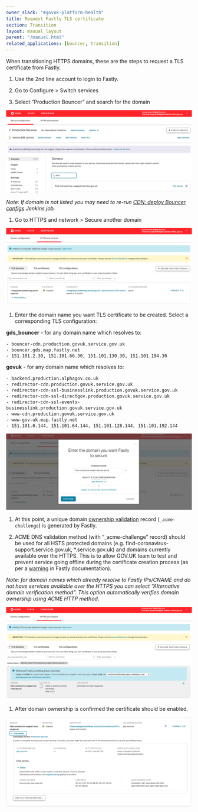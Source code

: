 ```yaml
---
owner_slack: "#govuk-platform-health"
title: Request Fastly TLS certificate
section: Transition
layout: manual_layout
parent: "/manual.html"
related_applications: [bouncer, transition]
---
```


When transitioning HTTPS domains, these are the steps to request a TLS
certificate from Fastly.

1. Use the 2nd line account to login to Fastly.

1. Go to Configure > Switch services

1. Select “Production Bouncer” and search for the domain

![Photo of the step 1](images/fastly/1.png)

*Note: If domain is not listed you may need to re-run [CDN: deploy Bouncer configs](https://deploy.blue.production.govuk.digital/job/Bouncer_CDN/) Jenkins job.*

1. Go to HTTPS and network > Secure another domain

![Photo of the step 2](images/fastly/2.png)

1. Enter the domain name you want TLS certificate to be created. Select a corresponding TLS configuration:

**gds_bouncer** - for any domain name which resolves to:

```
- bouncer-cdn.production.govuk.service.gov.uk
- bouncer.gds.map.fastly.net
- 151.101.2.30, 151.101.66.30, 151.101.130.30, 151.101.194.30
```

**govuk** - for any domain name which resolves to:

```
- backend.production.alphagov.co.uk
- redirector-cdn.production.govuk.service.gov.uk
- redirector-cdn-ssl-businesslink.production.govuk.service.gov.uk
- redirector-cdn-ssl-directgov.production.govuk.service.gov.uk
- redirector-cdn-ssl-events-businesslink.production.govuk.service.gov.uk
- www-cdn.production.govuk.service.gov.uk
- www-gov-uk.map.fastly.net
- 151.101.0.144, 151.101.64.144, 151.101.128.144, 151.101.192.144
```

![Photo of the step 3](images/fastly/3.png)

1. At this point, a unique domain [ownership validation](https://docs.fastly.com/en/guides/serving-https-traffic-using-fastly-managed-certificates#verifying-domain-ownership) record (`_acme-challenge`) is generated by Fastly.

1. ACME DNS validation method (with “_acme-challenge” record) should be used for all HSTS protected domains (e.g. find-coronavirus-support.service.gov.uk, *.service.gov.uk) and domains currently available over the HTTPS. This is to allow GOV.UK team to test and prevent service going offline during the certificate creation process (as per a [warning](https://docs.fastly.com/en/guides/serving-https-traffic-using-fastly-managed-certificates#using-the-acme-http-challenge-to-verify-domain-ownership) in Fastly documentation).

*Note: for domain names which already resolve to Fastly IPs/CNAME and do not have services available over the HTTPS  you can select “Alternative domain verification method”. This option automatically verifies domain ownership using ACME HTTP method.*

![Photo of the step 4](images/fastly/4.png)

1. After domain ownership is confirmed the certificate should be enabled.

![Photo of the step 5](images/fastly/5.png)
